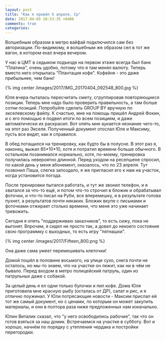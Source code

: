 ```yaml
---
layout: post
title: "Как я провёл 5 апреля, Ср"
date: 2017-04-05 10:53:35 +0400
comments: true
categories: 
---
```

Волшебным образом в метро вайфай подключился сам без авторизации. По-видимому, я волшебным же образом сел в тот же вагон, в котором ехал вчера вечером.

У нас в ЦМТ в седьмом подъезде на первом этаже всегда был банк "Платина", очень удобно, потому что я там менял валюту. Теперь вместо него открылась "Плантация кофе". Кофейня - это даже прибыльнее, чем банк!

{% img center /images/2017/IMG_20170404_092548_800.jpg %}

Юля вчера пыталась пересчитать смету, сгруппировав повторяющиеся позиции. Теперь мне надо было проверить правильность, а там болше сотни позиций. Попробуйте сделать GROUP BY вручную по экселевскому файлу. К счастью, мне на помощь пришёл Андрей Фокин, и с его помощью я подвел итоги по всем позициям, и даже автоматически их раскрасил. Вот опять мне аукается незнание чего-то, на этот раз Экселя. Полученный документ отослал Юле и Максиму, пусть все видят, как я справился.

В обед потащился на тренировку, как будто бы в полусне. В этот раз я, наконец, выжал 85\*10\*10, хотя и потратил времени больше обычного. В остальном позанимался нормально, хотя, по-моему, тренировка получилась невероятно длинной. Перед уходом на ресепшене спросил, по какой день у меня абонемент, оказалось, что по 23 апреля. Тут позвонил Паша, слегка запоздало, я же пригласил его к нам на участок, когда установится погода.

После тренировки пытался работать, и тут же звонил телефон, и я хватался за что-то ещё, и потом что-то строчил в бложик и обрабатывал фоточки, и что-то писал на Руби, все вперемешку, и в результате голова пухнет, а результатов почти никаких. Бложик вкупе с письмами и фоточками отжирает столько времени, что меня это уже начинает тревожить. 

Сегодня я опять "поддерживаю заказчиков", то есть сижу, пока не выгонят. Впрочем, я сидел не просто так, а довел до некоего состояния свою программку с выходных, то есть игру "пятнашки".

{% img center /images/2017/Fifteen_800.png %}

Она даже сама умеет перемешивать клеточки!

Домой пошёл в половине восьмого, на улице сухо, снега почти не осталось, но мы-то знаем, что на участке он лежит, как ни в чём не бывало. Перед входом в метро полицейский патруль, один из патрульных даже с собакой.

За целый день я ел одни только булочки и пил кофе. Дома Юля приготовила мне красную рыбу (осталась от ДР), салат и рис, и я отлично поужинал. У Юли потрясающие новости - Максим прислал ей тот же самый документ, но с ценами, по которым он может закупить материалы, и они в полтора раза ниже предложенных нам изначально.

Юлин Виталик сказал, что "у него освободились рабочие", так что он готов взяться за наш домик. Встречаемся на участке в субботу. Вот и хорошо, начнём по порядку с утепления чердака и постройки перегородки.

